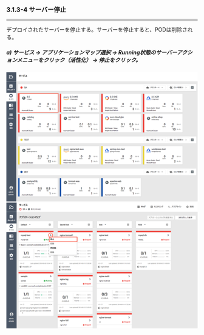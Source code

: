 ### 3.1.3-4 サーバー停止

---

デプロイされたサーバーを停止する。サーバーを停止すると、PODは削除される。

##### a\) サービス → アプリケーションマップ選択 → Running状態のサーバーアクションメニューをクリック（活性化） → 停止をクリック。 
![](/assets/JP/2.5/3.1.3-4_1.png)
![](/assets/JP/2.5/3.1.3-4_2.png)



